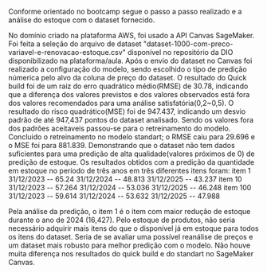  Conforme orientado no bootcamp segue o passo a passo realizado e a análise do estoque com o dataset fornecido.
 
  No domínio criado na plataforma AWS, foi usado a API Canvas SageMaker. Foi feita a seleção do arquivo de dataset "dataset-1000-com-preco-variavel-e-renovacao-estoque.csv" disponível no repositório da DIO disponibilizado na plataforma/aula. Após o envio do dataset no Canvas foi realizado a configuração do modelo, sendo escolhido o tipo de predição númerica pelo alvo da coluna de preço do dataset. O resultado do Quick build foi de um raiz do erro quadrático médio(RMSE) de 30.78, indicando que a diferença dos valores previstos e dos valores observados está fora dos valores recomendados para uma análise satisfatória(0,2~0,5). O resultado do risco quadrático(MSE) foi de 947.437, indicando um desvio padrão de até 947,437 pontos do dataset analisado. Sendo os valores fora dos padrões aceitaveis passou-se para o retreinamento do modelo. Concluido o retreinamento no modelo standart; o RMSE caiu para 29.696 e o MSE foi para 881.839. Demonstrando que o dataset não tem dados suficientes para uma predição de alta qualidade(valores próximos de 0) de predição de estoque. Os resultados obtidos com a predição da quantidade em estoque no período de três anos em três diferentes itens foram:
   item 1
 31/12/2023 -- 65.24
 31/12/2024 -- 48.813
 31/12/2025 -- 43.237
   item 10
 31/12/2023 -- 57.264
 31/12/2024 -- 53.036
 31/12/2025 -- 46.248
   item 100
 31/12/2023 -- 59.614
 31/12/2024 -- 53.632
 31/12/2025 -- 47.988

  Pela análise da predição, o item 1 é o item com maior redução de estoque durante o ano de 2024 (16,427). Pelo estoque de produtos, não seria necessário adquirir mais itens do que o disponível já em estoque para todos os itens do dataset. Seria de se avaliar uma possível reanálise de preços e um dataset mais robusto para melhor predição com o modelo. Não houve muita diferença nos resultados do quick build e do standart no SageMaker Canvas.
